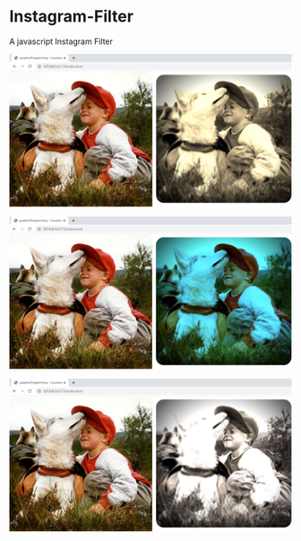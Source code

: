 # Instagram-Filter
A javascript Instagram Filter

![](Instagram1.jpg)

![](Instagram2.jpg)

![](Instagram3.jpg)
